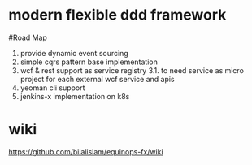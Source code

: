 # modern flexible ddd framework

#Road Map
1. provide dynamic event sourcing
2. simple cqrs pattern base implementation
3. wcf & rest support as service registry
  3.1. to need service as micro project for each external wcf service and apis
4. yeoman cli support
5. jenkins-x implementation on k8s

# wiki
https://github.com/bilalislam/equinops-fx/wiki

